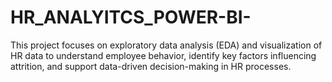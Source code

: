 # HR_ANALYITCS_POWER-BI-
This project focuses on exploratory data analysis (EDA) and visualization of HR data to understand employee behavior, identify key factors influencing attrition, and support data-driven decision-making in HR processes.
